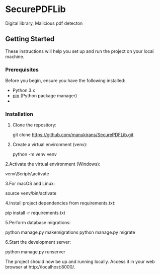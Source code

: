# SecurePDFLib
Digital library, Malicious pdf detecton

## Getting Started

These instructions will help you set up and run the project on your local machine.

### Prerequisites

Before you begin, ensure you have the following installed:

- Python 3.x
- [pip](https://pip.pypa.io/en/stable/installation/) (Python package manager)
- 
### Installation

1. Clone the repository:

   git clone https://github.com/manukirans/SecurePDFLib.git
  

1. Create a virtual environment (venv):

   python -m venv venv

2.Activate the virtual environment (Windows):

   venv\Scripts\activate

3.For macOS and Linux:

   source venv/bin/activate

4.Install project dependencies from requirements.txt:

   pip install -r requirements.txt

5.Perform database migrations:

   python manage.py makemigrations
   python manage.py migrate

6.Start the development server:

   python manage.py runserver

The project should now be up and running locally. Access it in your web browser at http://localhost:8000/.


